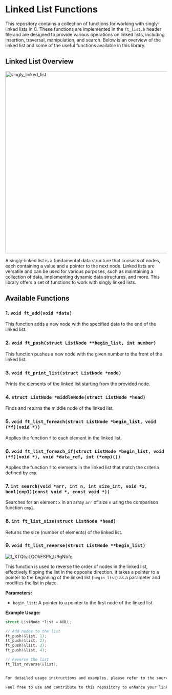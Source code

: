 # Linked List Functions

This repository contains a collection of functions for working with singly-linked lists in C. These functions are implemented in the `ft_list.h` header file and are designed to provide various operations on linked lists, including insertion, traversal, manipulation, and search. Below is an overview of the linked list and some of the useful functions available in this library.

## Linked List Overview
<img width="569" alt="singly_linked_list" src="https://github.com/Madmohammed22/Linked-list/assets/121677014/7e877c92-1597-4302-8b84-12cdcd4084b9">

A singly-linked list is a fundamental data structure that consists of nodes, each containing a value and a pointer to the next node. Linked lists are versatile and can be used for various purposes, such as maintaining a collection of data, implementing dynamic data structures, and more. This library offers a set of functions to work with singly linked lists.

## Available Functions

### 1. `void ft_add(void *data)`

This function adds a new node with the specified data to the end of the linked list.

### 2. `void ft_push(struct ListNode **begin_list, int number)`

This function pushes a new node with the given number to the front of the linked list.

### 3. `void ft_print_list(struct ListNode *node)`

Prints the elements of the linked list starting from the provided node.

### 4. `struct ListNode *middleNode(struct ListNode *head)`

Finds and returns the middle node of the linked list.

### 5. `void ft_list_foreach(struct ListNode *begin_list, void (*f)(void *))`

Applies the function `f` to each element in the linked list.

### 6. `void ft_list_foreach_if(struct ListNode *begin_list, void (*f)(void *), void *data_ref, int (*cmp)())`

Applies the function `f` to elements in the linked list that match the criteria defined by `cmp`.

### 7. `int search(void *arr, int n, int size_int, void *x, bool(cmp1)(const void *, const void *))`

Searches for an element `x` in an array `arr` of size `n` using the comparison function `cmp1`.

### 8. `int ft_list_size(struct ListNode *head)`

Returns the size (number of elements) of the linked list.

### 9. `void ft_list_reverse(struct ListNode **begin_list)`
![1_XTQtyjLQOkESP5_U9gNbfg](https://github.com/Madmohammed22/Linked-list/assets/121677014/30496378-e76c-40cc-b80c-c6c849b64c19)

This function is used to reverse the order of nodes in the linked list, effectively flipping the list in the opposite direction. It takes a pointer to a pointer to the beginning of the linked list (`begin_list`) as a parameter and modifies the list in place.

**Parameters:**
- `begin_list`: A pointer to a pointer to the first node of the linked list.

**Example Usage:**

```c
struct ListNode *list = NULL;

// Add nodes to the list
ft_push(&list, 1);
ft_push(&list, 2);
ft_push(&list, 3);
ft_push(&list, 4);

// Reverse the list
ft_list_reverse(&list);


For detailed usage instructions and examples, please refer to the source code and comments in the `ft_list.h` file.

Feel free to use and contribute to this repository to enhance your linked list operations in C.
